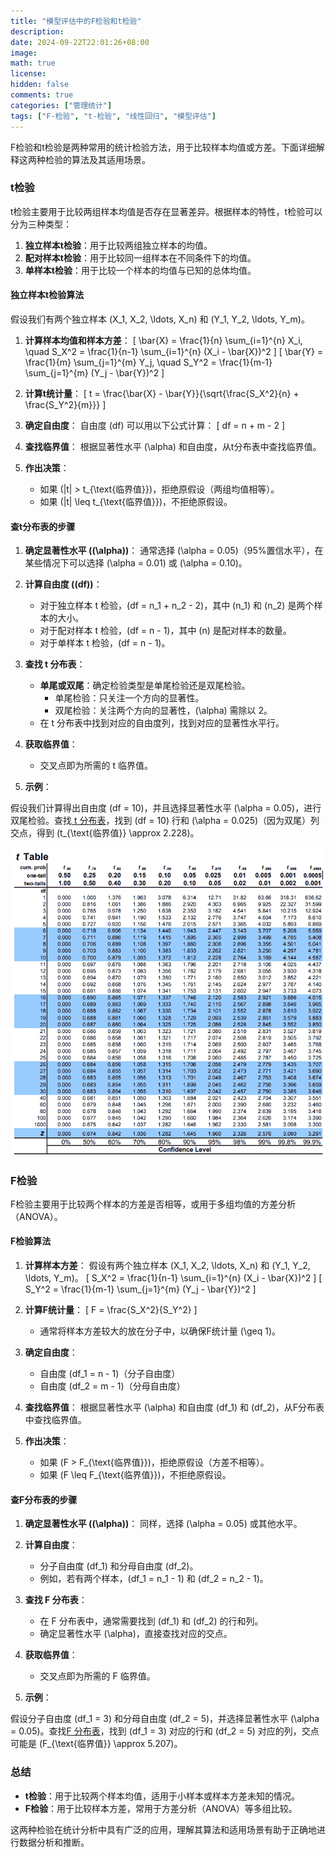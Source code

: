 ```yaml
---
title: "模型评估中的F检验和t检验"
description: 
date: 2024-09-22T22:01:26+08:00
image: 
math: true
license: 
hidden: false
comments: true
categories: ["管理统计"]
tags: ["F-检验", "t-检验", "线性回归", "模型评估"]
---
```


F检验和t检验是两种常用的统计检验方法，用于比较样本均值或方差。下面详细解释这两种检验的算法及其适用场景。

### t检验

t检验主要用于比较两组样本均值是否存在显著差异。根据样本的特性，t检验可以分为三种类型：

1. **独立样本t检验**：用于比较两组独立样本的均值。
2. **配对样本t检验**：用于比较同一组样本在不同条件下的均值。
3. **单样本t检验**：用于比较一个样本的均值与已知的总体均值。

#### 独立样本t检验算法

假设我们有两个独立样本 \(X_1, X_2, \ldots, X_n\) 和 \(Y_1, Y_2, \ldots, Y_m\)。

1. **计算样本均值和样本方差**：
   \[
   \bar{X} = \frac{1}{n} \sum_{i=1}^{n} X_i, \quad S_X^2 = \frac{1}{n-1} \sum_{i=1}^{n} (X_i - \bar{X})^2
   \]
   \[
   \bar{Y} = \frac{1}{m} \sum_{j=1}^{m} Y_j, \quad S_Y^2 = \frac{1}{m-1} \sum_{j=1}^{m} (Y_j - \bar{Y})^2
   \]

2. **计算t统计量**：
   \[
   t = \frac{\bar{X} - \bar{Y}}{\sqrt{\frac{S_X^2}{n} + \frac{S_Y^2}{m}}}
   \]

3. **确定自由度**：
   自由度 \(df\) 可以用以下公式计算：
   \[
   df = n + m - 2
   \]

4. **查找临界值**：
   根据显著性水平 \(\alpha\) 和自由度，从t分布表中查找临界值。

5. **作出决策**：
   - 如果 \(|t| > t_{\text{临界值}}\)，拒绝原假设（两组均值相等）。
   - 如果 \(|t| \leq t_{\text{临界值}}\)，不拒绝原假设。

#### 查t分布表的步骤

1. **确定显著性水平 (\(\alpha\))**：
   通常选择 \(\alpha = 0.05\)（95%置信水平），在某些情况下可以选择 \(\alpha = 0.01\) 或 \(\alpha = 0.10\)。

2. **计算自由度 (\(df\))**：
   - 对于独立样本 t 检验，\(df = n_1 + n_2 - 2\)，其中 \(n_1\) 和 \(n_2\) 是两个样本的大小。
   - 对于配对样本 t 检验，\(df = n - 1\)，其中 \(n\) 是配对样本的数量。
   - 对于单样本 t 检验，\(df = n - 1\)。

3. **查找 t 分布表**：
   - **单尾或双尾**：确定检验类型是单尾检验还是双尾检验。
     - 单尾检验：只关注一个方向的显著性。
     - 双尾检验：关注两个方向的显著性，\(\alpha\) 需除以 2。
   - 在 t 分布表中找到对应的自由度列，找到对应的显著性水平行。

4. **获取临界值**：
   - 交叉点即为所需的 t 临界值。

5. **示例**：

假设我们计算得出自由度 \(df = 10\)，并且选择显著性水平 \(\alpha = 0.05\)，进行双尾检验。查找[ t 分布表](https://www.tdistributiontable.com/)，找到 \(df = 10\) 行和 \(\alpha = 0.025\)（因为双尾）列交点，得到 \(t_{\text{临界值}} \approx 2.228\)。

![t-table](/images/math/t-table.png)

### F检验

F检验主要用于比较两个样本的方差是否相等，或用于多组均值的方差分析（ANOVA）。

#### F检验算法

1. **计算样本方差**：
   假设有两个独立样本 \(X_1, X_2, \ldots, X_n\) 和 \(Y_1, Y_2, \ldots, Y_m\)。
   \[
   S_X^2 = \frac{1}{n-1} \sum_{i=1}^{n} (X_i - \bar{X})^2
   \]
   \[
   S_Y^2 = \frac{1}{m-1} \sum_{j=1}^{m} (Y_j - \bar{Y})^2
   \]

2. **计算F统计量**：
   \[
   F = \frac{S_X^2}{S_Y^2}
   \]
   - 通常将样本方差较大的放在分子中，以确保F统计量 \(\geq 1\)。

3. **确定自由度**：
   - 自由度 \(df_1 = n - 1\)（分子自由度）
   - 自由度 \(df_2 = m - 1\)（分母自由度）

4. **查找临界值**：
   根据显著性水平 \(\alpha\) 和自由度 \(df_1\) 和 \(df_2\)，从F分布表中查找临界值。

5. **作出决策**：
   - 如果 \(F > F_{\text{临界值}}\)，拒绝原假设（方差不相等）。
   - 如果 \(F \leq F_{\text{临界值}}\)，不拒绝原假设。

#### 查F分布表的步骤

1. **确定显著性水平 (\(\alpha\))**：
   同样，选择 \(\alpha = 0.05\) 或其他水平。

2. **计算自由度**：
   - 分子自由度 \(df_1\) 和分母自由度 \(df_2\)。
   - 例如，若有两个样本，\(df_1 = n_1 - 1\) 和 \(df_2 = n_2 - 1\)。

3. **查找 F 分布表**：
   - 在 F 分布表中，通常需要找到 \(df_1\) 和 \(df_2\) 的行和列。
   - 确定显著性水平 \(\alpha\)，直接查找对应的交点。

4. **获取临界值**：
   - 交叉点即为所需的 F 临界值。

5. **示例**：

假设分子自由度 \(df_1 = 3\) 和分母自由度 \(df_2 = 5\)，并选择显著性水平 \(\alpha = 0.05\)。查找[F 分布表](https://openpress.usask.ca/app/uploads/sites/76/2020/05/F-Distribution-Table.pdf)，找到 \(df_1 = 3\) 对应的行和 \(df_2 = 5\) 对应的列，交点可能是 \(F_{\text{临界值}} \approx 5.207\)。

### 总结

- **t检验**：用于比较两个样本均值，适用于小样本或样本方差未知的情况。
- **F检验**：用于比较样本方差，常用于方差分析（ANOVA）等多组比较。

这两种检验在统计分析中具有广泛的应用，理解其算法和适用场景有助于正确地进行数据分析和推断。
